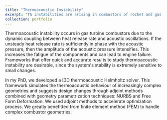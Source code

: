 ```yaml
---
title: "Thermoacoustic Instability"
excerpt: "TA instabilities are arising in combustors of rocket and gas turbine engines.<br/><img src='/images/projects/thermoacoustics/azimuthal.gif' width='600' style='border:1px solid #000000'>"
collection: portfolio
---
```


Thermoacoustic instability occurs in gas turbine combustors due to the dynamic coupling between heat release rate and acoustic oscillations. If the unsteady heat release rate is sufficiently in phase with the acoustic pressure, then the amplitude of the acoustic pressure intensifies. This increases the fatigue of the components and can lead to engine failure. Frameworks that offer quick and accurate results to study thermoacoustic instability are desirable, since the system's stability is extremely sensitive to small changes. 

In my PhD, we developed a [3D thermoacoustic Helmholtz solver. This framework simulates the thermoacoustic behaviour of increasingly complex geometries and suggests design changes through adjoint methods combined with geometry parametrization techniques: NURBS and Free Form Deformation. We used adjoint methods to accelerate optimization process. We greatly benefitted from finite element method (FEM) to handle complex combustor geometries.